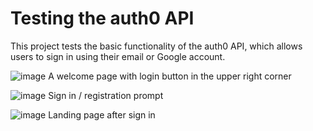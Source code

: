 # Testing the auth0 API

This project tests the basic functionality of the auth0 API, which allows users to sign in using their email or Google account.

![image](https://user-images.githubusercontent.com/89943158/190882633-4058ddce-3b29-4666-87c1-a0f28169a25a.png)
A welcome page with login button in the upper right corner

![image](https://user-images.githubusercontent.com/89943158/190882641-5b8fd416-55fb-44d7-b946-b5e3861bcd52.png)
Sign in / registration prompt

![image](https://user-images.githubusercontent.com/89943158/190882651-a7c91844-fcaa-4469-b52e-d7613f234ec1.png)
Landing page after sign in
